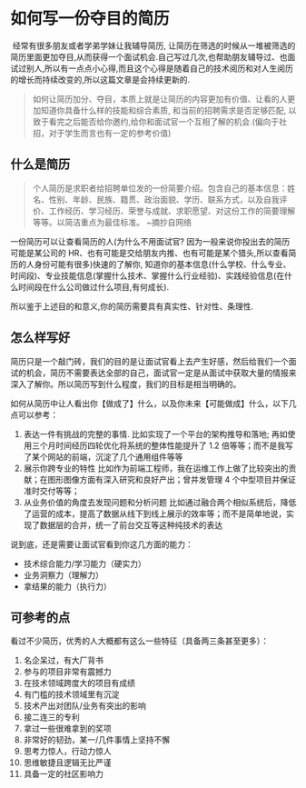 # 如何写一份夺目的简历

​​
经常有很多朋友或者学弟学妹让我辅导简历, 让简历在筛选的时候从一堆被筛选的简历里面更加夺目,从而获得一个面试机会.自己写过几次,也帮助朋友辅导过、也面试过别人,所以有一点点小心得,而且这个心得是随着自己的技术阅历和对人生阅历的增长而持续改变的,所以这篇文章是会持续更新的.

> 如何让简历加分、夺目，本质上就是让简历的内容更加有价值、让看的人更加知道你具备什么样的技能和综合素质, 和当前的招聘需求是否足够匹配, 以致于看完之后能否给你邀约,给你和面试官一个互相了解的机会.(偏向于社招，对于学生而言也有一定的参考价值)

## 什么是简历

> 个人简历是求职者给招聘单位发的一份简要介绍。包含自己的基本信息：姓名、性别、年龄、民族、籍贯、政治面貌、学历、联系方式，以及自我评价、工作经历、学习经历、荣誉与成就、求职愿望、对这份工作的简要理解等等。以简洁重点为最佳标准。 ~摘抄自网络

一份简历可以让查看简历的人(为什么不用面试官? 因为一般来说你投出去的简历可能是某公司的 HR、也有可能是交给朋友内推、也有可能是某个猎头,所以查看简历的人身份可能有很多)快速的了解你, 知道你的基本信息(什么学校、什么专业、时间段)、专业技能信息(掌握什么技术、掌握什么行业经验)、实践经验信息(在什么时间段在什么公司做过什么项目,有何成长).

所以鉴于上述目的和意义,你的简历需要具有真实性、针对性、条理性.



## 怎么样写好

简历只是一个敲门砖，我们的目的是让面试官看上去产生好感，然后给我们一个面试的机会，简历不需要表达全部的自己，面试官一定是从面试中获取大量的情报来深入了解你。所以简历写到什么程度，我们的目标是相当明确的。

如何从简历中让人看出你【做成了】什么，以及你未来【可能做成】什么，以下几点可以参考：

1. 表达一件有挑战的完整的事情. 
   比如实现了一个平台的架构推导和落地; 再如使用三个月时间经历四轮优化将系统的整体性能提升了 1.2 倍等等；而不是我写了某个网站的前端，沉淀了几个通用组件等等
2. 展示你跨专业的特性
   比如作为前端工程师，我在运维工作上做了比较突出的贡献；在图形图像方面有深入研究和良好产出；曾并发管理 4 个中型项目并保证准时交付等等；
3. 从业务价值的角度去发现问题和分析问题
   比如通过融合两个相似系统后，降低了运营的成本，提高了数据从线下到线上展示的效率等；而不是简单地说，实现了数据层的合并，统一了前台交互等这种纯技术的表达

说到底，还是需要让面试官看到你这几方面的能力：

- 技术综合能力/学习能力（硬实力）
- 业务洞察力（理解力）
- 拿结果的能力（执行力）


## 可参考的点

看过不少简历，优秀的人大概都有这么一些特征（具备两三条甚至更多）：

1. 名企呆过，有大厂背书
2. 参与的项目非常有震撼力
3. 在技术领域跨度大的项目有成绩
4. 有门槛的技术领域里有沉淀
5. 技术产出对团队/业务有突出的影响
6. 接二连三的专利
7. 拿过一些很难拿到的奖项
8. 非常好的韧劲，某一/几件事情上坚持不懈
9. 思考力惊人，行动力惊人
10. 思维敏捷且逻辑无比严谨
11. 具备一定的社区影响力​​​​